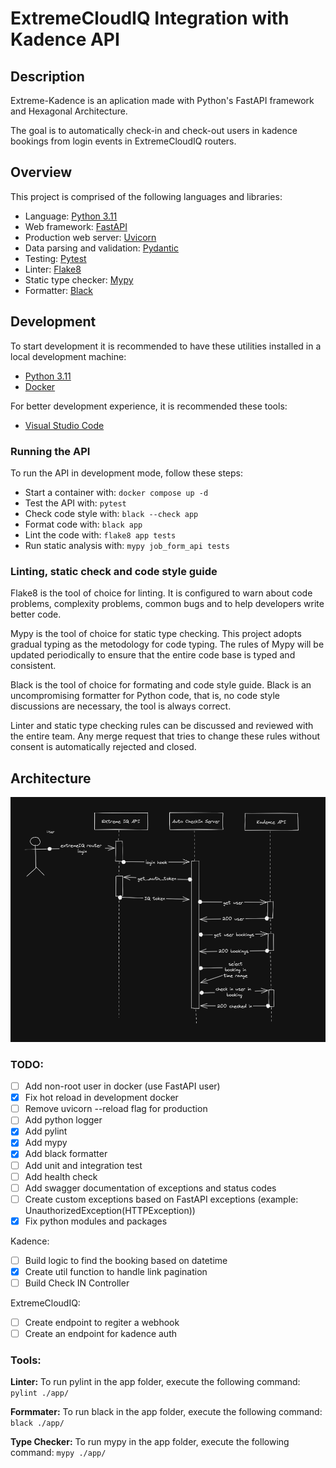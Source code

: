 # ExtremeCloudIQ Integration with Kadence API

## Description

Extreme-Kadence is an aplication made with Python's FastAPI framework and Hexagonal Architecture.

The goal is to automatically check-in and check-out users in kadence bookings from login events in ExtremeCloudIQ routers.

## Overview

This project is comprised of the following languages and libraries:

* Language: [Python 3.11](https://www.python.org/)
* Web framework: [FastAPI](https://fastapi.tiangolo.com/)
* Production web server: [Uvicorn](http://www.uvicorn.org/)
* Data parsing and validation: [Pydantic](https://pydantic-docs.helpmanual.io/)
* Testing: [Pytest](https://docs.pytest.org/en/latest/)
* Linter: [Flake8](https://flake8.pycqa.org/en/latest/)
* Static type checker: [Mypy](https://mypy.readthedocs.io/en/stable/index.html)
* Formatter: [Black](https://github.com/psf/black)

## Development

To start development it is recommended to have these utilities installed in a local development machine:

* [Python 3.11](https://www.python.org/)
* [Docker](https://www.docker.com/)

For better development experience, it is recommended these tools:

* [Visual Studio Code](https://code.visualstudio.com/)

### Running the API

To run the API in development mode, follow these steps:

* Start a container with: `docker compose up -d`
* Test the API with: `pytest`
* Check code style with: `black --check app`
* Format code with: `black app`
* Lint the code with: `flake8 app tests`
* Run static analysis with: `mypy job_form_api tests`

### Linting, static check and code style guide

Flake8 is the tool of choice for linting. It is configured to warn about code problems, complexity problems, common bugs and to help developers write better code.

Mypy is the tool of choice for static type checking. This project adopts gradual typing as the metodology for code typing. The rules of Mypy will be updated periodically to ensure that the entire code base is typed and consistent.

Black is the tool of choice for formating and code style guide. Black is an uncompromising formatter for Python code, that is, no code style discussions are necessary, the tool is always correct.

Linter and static type checking rules can be discussed and reviewed with the entire team. Any merge request that tries to change these rules without consent is automatically rejected and closed.

## Architecture

![Server Action Diagram](docs/action_diagram.png)


### TODO:

- [ ] Add non-root user in docker (use FastAPI user)
- [x] Fix hot reload in development docker
- [ ] Remove uvicorn --reload flag for production
- [ ] Add python logger
- [x] Add pylint
- [x] Add mypy
- [x] Add black formatter 
- [ ] Add unit and integration test
- [ ] Add health check
- [ ] Add swagger documentation of exceptions and status codes
- [ ] Create custom exceptions based on FastAPI exceptions (example: UnauthorizedException(HTTPException))
- [x] Fix python modules and packages

Kadence:
 - [ ] Build logic to find the booking based on datetime
 - [x] Create util function to handle link pagination
 - [ ] Build Check IN Controller

 ExtremeCloudIQ:
 - [ ] Create endpoint to regiter a webhook
 - [ ] Create an endpoint for kadence auth
 
 ### Tools:

**Linter:**
To run pylint in the app folder, execute the following command: `pylint ./app/`

**Formmater:**
To run black in the app folder, execute the following command: `black ./app/`

**Type Checker:**
To run mypy in the app folder, execute the following command: `mypy ./app/`